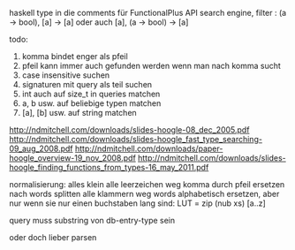 haskell type in die comments für FunctionalPlus API search engine, filter : (a -> bool), [a] -> [a] oder auch [a], (a -> bool) -> [a]

todo:
1) komma bindet enger als pfeil
2) pfeil kann immer auch gefunden werden wenn man nach komma sucht
3) case insensitive suchen
4) signaturen mit query als teil suchen
5) int auch auf size_t in queries matchen
6) a, b usw. auf beliebige typen matchen
7) [a], [b] usw. auf string matchen


http://ndmitchell.com/downloads/slides-hoogle-08_dec_2005.pdf
http://ndmitchell.com/downloads/slides-hoogle_fast_type_searching-09_aug_2008.pdf
http://ndmitchell.com/downloads/paper-hoogle_overview-19_nov_2008.pdf
http://ndmitchell.com/downloads/slides-hoogle_finding_functions_from_types-16_may_2011.pdf


normalisierung:
alles klein
alle leerzeichen weg
komma durch pfeil ersetzen
nach words splitten
alle klammern weg
words alphabetisch ersetzen, aber nur wenn sie nur einen buchstaben lang sind: LUT = zip (nub xs) [a..z]

query muss substring von db-entry-type sein

oder doch lieber parsen